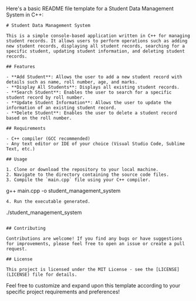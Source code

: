 Here's a basic README file template for a Student Data Management System in C++:

```
# Student Data Management System

This is a simple console-based application written in C++ for managing student records. It allows users to perform operations such as adding new student records, displaying all student records, searching for a specific student, updating student information, and deleting student records.

## Features

- **Add Student**: Allows the user to add a new student record with details such as name, roll number, age, and marks.
- **Display All Students**: Displays all existing student records.
- **Search Student**: Enables the user to search for a specific student record by roll number.
- **Update Student Information**: Allows the user to update the information of an existing student record.
- **Delete Student**: Enables the user to delete a student record based on the roll number.

## Requirements

- C++ compiler (GCC recommended)
- Any text editor or IDE of your choice (Visual Studio Code, Sublime Text, etc.)

## Usage

1. Clone or download the repository to your local machine.
2. Navigate to the directory containing the source code files.
3. Compile the `main.cpp` file using your C++ compiler.
   ```
   g++ main.cpp -o student_management_system
   ```
4. Run the executable generated.
   ```
   ./student_management_system
   ```

## Contributing

Contributions are welcome! If you find any bugs or have suggestions for improvements, please feel free to open an issue or create a pull request.

## License

This project is licensed under the MIT License - see the [LICENSE](LICENSE) file for details.

```

Feel free to customize and expand upon this template according to your specific project requirements and preferences!
